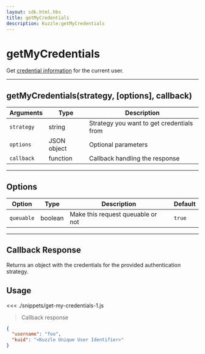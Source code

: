 ```yaml
---
layout: sdk.html.hbs
title: getMyCredentials
description: Kuzzle:getMyCredentials
---
```


# getMyCredentials

Get [credential information](/guide/1/essentials/user-authentication/#user-credentials) for the current user.

---

## getMyCredentials(strategy, [options], callback)

| Arguments  | Type        | Description                               |
| ---------- | ----------- | ----------------------------------------- |
| `strategy` | string      | Strategy you want to get credentials from |
| `options`  | JSON object | Optional parameters                       |
| `callback` | function    | Callback handling the response            |

---

## Options

| Option     | Type    | Description                       | Default |
| ---------- | ------- | --------------------------------- | ------- |
| `queuable` | boolean | Make this request queuable or not | `true`  |

---

## Callback Response

Returns an object with the credentials for the provided authentication strategy.

## Usage

<<< ./snippets/get-my-credentials-1.js

> Callback response

```json
{
  "username": "foo",
  "kuid": "<Kuzzle Unique User Identifier>"
}
```
